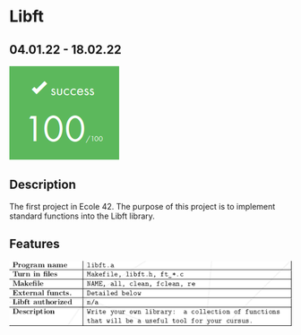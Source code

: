 # Libft 
## 04.01.22 - 18.02.22 ##
![Project Image](img/src.png)

## Description

The first project in Ecole 42. The purpose of this project is to implement standard functions into the Libft library.

## Features

![Feature Image](img/features.png)
